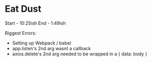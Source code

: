 # Eat Dust
Start - 10:25ish
End - 1:49ish

Biggest Errors:
- Setting up Webpack / babel
- app.listen's 2nd arg wasnt a callback
- axios.delete's 2nd arg needed to be wrapped in a { data: body }